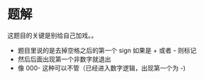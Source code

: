 # 题解
这题目的关键是别给自己加戏。。
- 题目里说的是去掉空格之后的第一个 sign 如果是 + 或者 - 则标记
- 然后后面出现第一个非数字就退出
- 像 000- 这种可以不管（已经进入数字逻辑，出现第一个为 -)